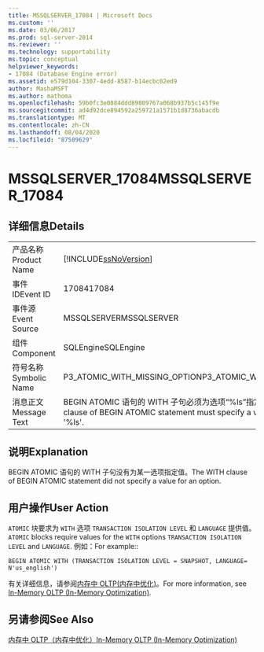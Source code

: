 ```yaml
---
title: MSSQLSERVER_17084 | Microsoft Docs
ms.custom: ''
ms.date: 03/06/2017
ms.prod: sql-server-2014
ms.reviewer: ''
ms.technology: supportability
ms.topic: conceptual
helpviewer_keywords:
- 17084 (Database Engine error)
ms.assetid: e579d104-3307-4edd-8587-b14ecbc02ed9
author: MashaMSFT
ms.author: mathoma
ms.openlocfilehash: 59b0fc3e0884ddd89809767a068b937b5c145f9e
ms.sourcegitcommit: ad4d92dce894592a259721a1571b1d8736abacdb
ms.translationtype: MT
ms.contentlocale: zh-CN
ms.lasthandoff: 08/04/2020
ms.locfileid: "87589629"
---
```

# <a name="mssqlserver_17084"></a><span data-ttu-id="6e27a-102">MSSQLSERVER_17084</span><span class="sxs-lookup"><span data-stu-id="6e27a-102">MSSQLSERVER_17084</span></span>
    
## <a name="details"></a><span data-ttu-id="6e27a-103">详细信息</span><span class="sxs-lookup"><span data-stu-id="6e27a-103">Details</span></span>  
  
|||  
|-|-|  
|<span data-ttu-id="6e27a-104">产品名称</span><span class="sxs-lookup"><span data-stu-id="6e27a-104">Product Name</span></span>|[!INCLUDE[ssNoVersion](../../includes/ssnoversion-md.md)]|  
|<span data-ttu-id="6e27a-105">事件 ID</span><span class="sxs-lookup"><span data-stu-id="6e27a-105">Event ID</span></span>|<span data-ttu-id="6e27a-106">17084</span><span class="sxs-lookup"><span data-stu-id="6e27a-106">17084</span></span>|  
|<span data-ttu-id="6e27a-107">事件源</span><span class="sxs-lookup"><span data-stu-id="6e27a-107">Event Source</span></span>|<span data-ttu-id="6e27a-108">MSSQLSERVER</span><span class="sxs-lookup"><span data-stu-id="6e27a-108">MSSQLSERVER</span></span>|  
|<span data-ttu-id="6e27a-109">组件</span><span class="sxs-lookup"><span data-stu-id="6e27a-109">Component</span></span>|<span data-ttu-id="6e27a-110">SQLEngine</span><span class="sxs-lookup"><span data-stu-id="6e27a-110">SQLEngine</span></span>|  
|<span data-ttu-id="6e27a-111">符号名称</span><span class="sxs-lookup"><span data-stu-id="6e27a-111">Symbolic Name</span></span>|<span data-ttu-id="6e27a-112">P3_ATOMIC_WITH_MISSING_OPTION</span><span class="sxs-lookup"><span data-stu-id="6e27a-112">P3_ATOMIC_WITH_MISSING_OPTION</span></span>|  
|<span data-ttu-id="6e27a-113">消息正文</span><span class="sxs-lookup"><span data-stu-id="6e27a-113">Message Text</span></span>|<span data-ttu-id="6e27a-114">BEGIN ATOMIC 语句的 WITH 子句必须为选项“%ls”指定一个值。</span><span class="sxs-lookup"><span data-stu-id="6e27a-114">The WITH clause of BEGIN ATOMIC statement must specify a value for the option '%ls'.</span></span>|  
  
## <a name="explanation"></a><span data-ttu-id="6e27a-115">说明</span><span class="sxs-lookup"><span data-stu-id="6e27a-115">Explanation</span></span>  
 <span data-ttu-id="6e27a-116">BEGIN ATOMIC 语句的 WITH 子句没有为某一选项指定值。</span><span class="sxs-lookup"><span data-stu-id="6e27a-116">The WITH clause of BEGIN ATOMIC statement did not specify a value for an option.</span></span>  
  
## <a name="user-action"></a><span data-ttu-id="6e27a-117">用户操作</span><span class="sxs-lookup"><span data-stu-id="6e27a-117">User Action</span></span>  
 <span data-ttu-id="6e27a-118">`ATOMIC` 块要求为 `WITH` 选项 `TRANSACTION ISOLATION LEVEL` 和 `LANGUAGE` 提供值。</span><span class="sxs-lookup"><span data-stu-id="6e27a-118">`ATOMIC` blocks require values for the `WITH` options `TRANSACTION ISOLATION LEVEL` and `LANGUAGE`.</span></span> <span data-ttu-id="6e27a-119">例如：</span><span class="sxs-lookup"><span data-stu-id="6e27a-119">For example::</span></span>  
  
```  
BEGIN ATOMIC WITH (TRANSACTION ISOLATION LEVEL = SNAPSHOT, LANGUAGE= N'us_english')  
```  
  
 <span data-ttu-id="6e27a-120">有关详细信息，请参阅[内存中 OLTP&#40;内存中优化&#41;](../in-memory-oltp/in-memory-oltp-in-memory-optimization.md)。</span><span class="sxs-lookup"><span data-stu-id="6e27a-120">For more information, see [In-Memory OLTP &#40;In-Memory Optimization&#41;](../in-memory-oltp/in-memory-oltp-in-memory-optimization.md).</span></span>  
  
## <a name="see-also"></a><span data-ttu-id="6e27a-121">另请参阅</span><span class="sxs-lookup"><span data-stu-id="6e27a-121">See Also</span></span>  
 [<span data-ttu-id="6e27a-122">内存中 OLTP（内存中优化）</span><span class="sxs-lookup"><span data-stu-id="6e27a-122">In-Memory OLTP &#40;In-Memory Optimization&#41;</span></span>](../in-memory-oltp/in-memory-oltp-in-memory-optimization.md)  
  
  
